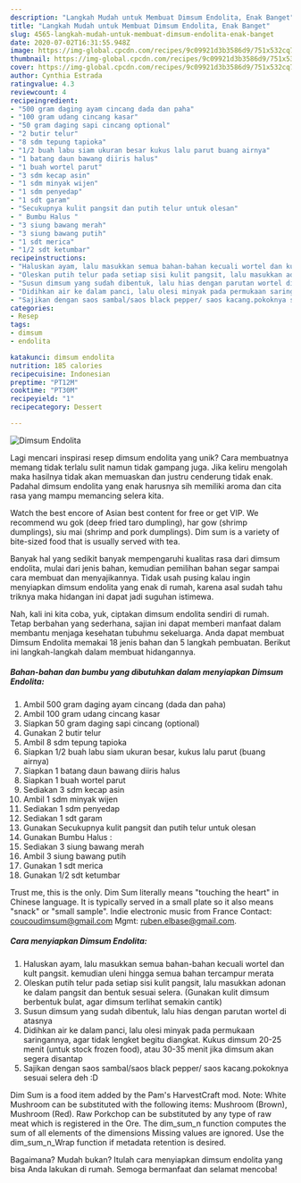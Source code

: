 ```yaml
---
description: "Langkah Mudah untuk Membuat Dimsum Endolita, Enak Banget"
title: "Langkah Mudah untuk Membuat Dimsum Endolita, Enak Banget"
slug: 4565-langkah-mudah-untuk-membuat-dimsum-endolita-enak-banget
date: 2020-07-02T16:31:55.948Z
image: https://img-global.cpcdn.com/recipes/9c09921d3b3586d9/751x532cq70/dimsum-endolita-foto-resep-utama.jpg
thumbnail: https://img-global.cpcdn.com/recipes/9c09921d3b3586d9/751x532cq70/dimsum-endolita-foto-resep-utama.jpg
cover: https://img-global.cpcdn.com/recipes/9c09921d3b3586d9/751x532cq70/dimsum-endolita-foto-resep-utama.jpg
author: Cynthia Estrada
ratingvalue: 4.3
reviewcount: 4
recipeingredient:
- "500 gram daging ayam cincang dada dan paha"
- "100 gram udang cincang kasar"
- "50 gram daging sapi cincang optional"
- "2 butir telur"
- "8 sdm tepung tapioka"
- "1/2 buah labu siam ukuran besar kukus lalu parut buang airnya"
- "1 batang daun bawang diiris halus"
- "1 buah wortel parut"
- "3 sdm kecap asin"
- "1 sdm minyak wijen"
- "1 sdm penyedap"
- "1 sdt garam"
- "Secukupnya kulit pangsit dan putih telur untuk olesan"
- " Bumbu Halus "
- "3 siung bawang merah"
- "3 siung bawang putih"
- "1 sdt merica"
- "1/2 sdt ketumbar"
recipeinstructions:
- "Haluskan ayam, lalu masukkan semua bahan-bahan kecuali wortel dan kult pangsit. kemudian uleni hingga semua bahan tercampur merata"
- "Oleskan putih telur pada setiap sisi kulit pangsit, lalu masukkan adonan ke dalam pangsit dan bentuk sesuai selera. (Gunakan kulit dimsum berbentuk bulat, agar dimsum terlihat semakin cantik)"
- "Susun dimsum yang sudah dibentuk, lalu hias dengan parutan wortel di atasnya"
- "Didihkan air ke dalam panci, lalu olesi minyak pada permukaan saringannya, agar tidak lengket begitu diangkat. Kukus dimsum 20-25 menit (untuk stock frozen food), atau 30-35 menit jika dimsum akan segera disantap"
- "Sajikan dengan saos sambal/saos black pepper/ saos kacang.pokoknya sesuai selera deh :D"
categories:
- Resep
tags:
- dimsum
- endolita

katakunci: dimsum endolita 
nutrition: 185 calories
recipecuisine: Indonesian
preptime: "PT12M"
cooktime: "PT30M"
recipeyield: "1"
recipecategory: Dessert

---
```



![Dimsum Endolita](https://img-global.cpcdn.com/recipes/9c09921d3b3586d9/751x532cq70/dimsum-endolita-foto-resep-utama.jpg)

Lagi mencari inspirasi resep dimsum endolita yang unik? Cara membuatnya memang tidak terlalu sulit namun tidak gampang juga. Jika keliru mengolah maka hasilnya tidak akan memuaskan dan justru cenderung tidak enak. Padahal dimsum endolita yang enak harusnya sih memiliki aroma dan cita rasa yang mampu memancing selera kita.

Watch the best encore of Asian best content for free or get VIP. We recommend wu gok (deep fried taro dumpling), har gow (shrimp dumplings), siu mai (shrimp and pork dumplings). Dim sum is a variety of bite-sized food that is usually served with tea.

Banyak hal yang sedikit banyak mempengaruhi kualitas rasa dari dimsum endolita, mulai dari jenis bahan, kemudian pemilihan bahan segar sampai cara membuat dan menyajikannya. Tidak usah pusing kalau ingin menyiapkan dimsum endolita yang enak di rumah, karena asal sudah tahu triknya maka hidangan ini dapat jadi suguhan istimewa.


Nah, kali ini kita coba, yuk, ciptakan dimsum endolita sendiri di rumah. Tetap berbahan yang sederhana, sajian ini dapat memberi manfaat dalam membantu menjaga kesehatan tubuhmu sekeluarga. Anda dapat membuat Dimsum Endolita memakai 18 jenis bahan dan 5 langkah pembuatan. Berikut ini langkah-langkah dalam membuat hidangannya.

<!--inarticleads1-->

##### Bahan-bahan dan bumbu yang dibutuhkan dalam menyiapkan Dimsum Endolita:

1. Ambil 500 gram daging ayam cincang (dada dan paha)
1. Ambil 100 gram udang cincang kasar
1. Siapkan 50 gram daging sapi cincang (optional)
1. Gunakan 2 butir telur
1. Ambil 8 sdm tepung tapioka
1. Siapkan 1/2 buah labu siam ukuran besar, kukus lalu parut (buang airnya)
1. Siapkan 1 batang daun bawang diiris halus
1. Siapkan 1 buah wortel parut
1. Sediakan 3 sdm kecap asin
1. Ambil 1 sdm minyak wijen
1. Sediakan 1 sdm penyedap
1. Sediakan 1 sdt garam
1. Gunakan Secukupnya kulit pangsit dan putih telur untuk olesan
1. Gunakan  Bumbu Halus :
1. Sediakan 3 siung bawang merah
1. Ambil 3 siung bawang putih
1. Gunakan 1 sdt merica
1. Gunakan 1/2 sdt ketumbar


Trust me, this is the only. Dim Sum literally means &#34;touching the heart&#34; in Chinese language. It is typically served in a small plate so it also means &#34;snack&#34; or &#34;small sample&#34;. Indie electronic music from France Contact: coucoudimsum@gmail.com Mgmt: ruben.elbase@gmail.com. 

<!--inarticleads2-->

##### Cara menyiapkan Dimsum Endolita:

1. Haluskan ayam, lalu masukkan semua bahan-bahan kecuali wortel dan kult pangsit. kemudian uleni hingga semua bahan tercampur merata
1. Oleskan putih telur pada setiap sisi kulit pangsit, lalu masukkan adonan ke dalam pangsit dan bentuk sesuai selera. (Gunakan kulit dimsum berbentuk bulat, agar dimsum terlihat semakin cantik)
1. Susun dimsum yang sudah dibentuk, lalu hias dengan parutan wortel di atasnya
1. Didihkan air ke dalam panci, lalu olesi minyak pada permukaan saringannya, agar tidak lengket begitu diangkat. Kukus dimsum 20-25 menit (untuk stock frozen food), atau 30-35 menit jika dimsum akan segera disantap
1. Sajikan dengan saos sambal/saos black pepper/ saos kacang.pokoknya sesuai selera deh :D


Dim Sum is a food item added by the Pam&#39;s HarvestCraft mod. Note: White Mushroom can be substituted with the following items: Mushroom (Brown), Mushroom (Red). Raw Porkchop can be substituted by any type of raw meat which is registered in the Ore. The dim_sum_n function computes the sum of all elements of the dimensions Missing values are ignored. Use the dim_sum_n_Wrap function if metadata retention is desired. 

Bagaimana? Mudah bukan? Itulah cara menyiapkan dimsum endolita yang bisa Anda lakukan di rumah. Semoga bermanfaat dan selamat mencoba!
